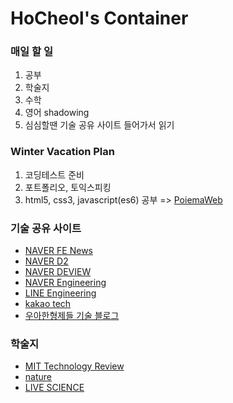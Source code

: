 <h1>HoCheol's Container</h1>

<h3>매일 할 일</h3>
<ol>
	<li>공부</li>
	<li>학술지</li>
	<li>수학</li>
	<li>영어 shadowing</li>
	<li>심심할땐 기술 공유 사이트 들어가서 읽기</li>
</ol>

<h3>Winter Vacation Plan</h3>
<ol>
	<li>코딩테스트 준비</li>
	<li>포트폴리오, 토익스피킹</li>
	<li>html5, css3, javascript(es6) 공부 => <a href="https://poiemaweb.com">PoiemaWeb</a></li>
</ol>

<h3>기술 공유 사이트</h3>
<ul>
	<li><a href="https://github.com/naver/fe-news">NAVER FE News</a><br></li>
	<li><a href="https://d2.naver.com/home">NAVER D2</a></li>
	<li><a href="https://deview.kr/2020">NAVER DEVIEW</a></li>
	<li><a href="https://tv.naver.com/naverd2">NAVER Engineering</a></li>
	<li><a href="https://engineering.linecorp.com/ko/blog/">LINE Engineering</a></li>
	<li><a href="https://tech.kakao.com/blog/">kakao tech</a></li>
	<li><a href="https://woowabros.github.io">우아한형제들 기술 블로그</a></li>
</ul>

<h3>학술지</h3>
<ul>
	<li><a href="https://www.technologyreview.com">MIT Technology Review</a></li>
	<li><a href="https://www.nature.com">nature</a></li>
	<li><a href="https://www.livescience.com">LIVE SCIENCE</a></li>
</ul>
